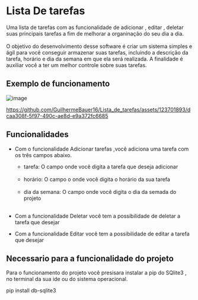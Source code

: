 # Lista De tarefas
Uma lista de tarefas com as funcionalidade de adicionar , editar , deletar 
suas principais tarefas a fim de melhorar a organinação do seu dia a dia.
<br>
<br>
O objetivo do desenvolvimento desse software é criar um sistema simples e ágil 
para você conseguir armazenar suas tarefas, incluindo a descrição da tarefa, horário e dia da semana
em que ela será realizada. A finalidade é auxiliar você a ter um melhor controle sobre suas tarefas.

## Exemplo de funcionamento 

![image](https://github.com/GuilhermeBauer16/Lista_de_tarefas/assets/123701893/ddd807fb-0e43-4837-b4b0-3e2e6ed9e2a9)

  https://github.com/GuilhermeBauer16/Lista_de_tarefas/assets/123701893/dcaa308f-5f97-490c-ae8d-e9a372fc6685

## Funcionalidades

* Com o funcionalidade Adicionar tarefas ,você adiciona uma tarefa com os três campos abaixo.

  * tarefa: O campo onde você digita a tarefa que deseja adicionar 
  <br>
  
  * horário: O campo o onde você digita o horário da sua tarefa
  <br>
  
  * dia da semana: O campo onde você digita o dia da semada do projeto
  <br>
  
 * Com a funcionalidade Deletar você tem a possibilidade de deletar a tarefa que desejar 

 
* Com a funcionalidade Editar você tem a possibilidade de editar a tarefa que desejar

## Necessario para a funcionalidade do projeto

Para o funcionamento do projeto você presisara instalar a pip do SQlite3 ,
no terminal da sua ide ou do sistema operacional.


pip install db-sqlite3

